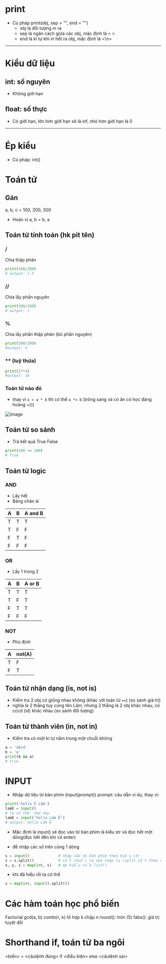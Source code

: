 # print

- Cú pháp print(obj, sep = "", end = "")
  - obj là đối tượng in ra
  - sep là ngăn cách giữa các obj, mặc định là < >
  - end là kí tự khi in hết ra obj, mặc định là <\n>

---

# Kiểu dữ liệu

## int: số nguyên

- Không giới hạn

## float: số thực

- Có giới hạn, lớn hơn giới hạn sẽ là inf, nhỏ hơn giới hạn là 0

---

# Ép kiểu

- Cú pháp: int()

# Toán tử

## Gán

a, b, c = 100, 200, 300

- Hoán vị a, b = b, a

## Toán tử tính toán (hk pit tên)

### /

Chia thập phân

```python
print(300/200)
# output: 1.5
```

### //

Chia lấy phần nguyên

```python
print(300/200)
# output: 1
```

### %

Chia lấy phần thập phân (bỏ phần nguyên)

```python
print(300/200)
#output: 5
```

### \*\* (luỹ thừa)

```python
print(2**4)
#output: 16
```

### Toán tử nào đó

- thay vì `a = a * b` thì có thể `a *= b` (trông sang và có ăn có học đàng hoàng =)))

![image](https://user-images.githubusercontent.com/111769169/231203490-7667e785-d509-4735-affe-85e2f522d10f.png)

## Toán tử so sánh

- Trả kết quả True False

```python
print(100 <= 200)
# True
```

## Toán tử logic

### AND

- Lấy hết
- Bảng chân ái

| A   | B   | A and B |
| --- | --- | ------- |
| T   | T   | T       |
| T   | F   | F       |
| F   | T   | F       |
| F   | F   | F       |

### OR

- Lấy 1 trong 2

| A   | B   | A or B |
| --- | --- | ------ |
| T   | T   | T      |
| T   | F   | T      |
| F   | T   | T      |
| F   | F   | F      |

### NOT

- Phủ định

| A   | not(A) |
| --- | ------ |
| T   | F      |
| F   | T      |

## Toán tử nhận dạng (is, not is)

- Kiểm tra 2 obj có giống nhau không (khác với toán tử `==`) (so sánh giá trị)
- nghĩa là 2 thằng tuy cùng tên Lâm, nhưng 2 thằng là 2 obj khác nhau, có cccd (id) khác nhau (so sánh đối tượng)

## Toán tử thành viên (in, not in)

- Kiểm tra có một kí tự nằm trong một chuỗi không

```python
a = 'abcd'
b = 'a'
print(b in a)
# true
```

# INPUT

- Nhập dữ liệu từ bàn phím (input(prompt))
  prompt: câu dẫn
  ví dụ, thay vì:

```python
print('hello Ê Lấm')
lamE = input()
# Ta có thể như này
lamE = input('hello Lâm Ế')
# output: hello Lâm Ế
```

- Mặc định là input() sẽ đọc vào từ bàn phím là kiểu str và đọc hết một dòng(đọc hết đến khi có enter)

- để nhập các số trên cùng 1 dòng

```python
s = input()             # nhập vào từ bàn phím theo kiểu str
s = s.split()           # cắt chuỗi ta vừa nhập ra (split cắt theo dấu cách < > ), kết quả trả về là list (mảng)
x, y, z = map(int, s)   # ép kiểu của list()
```

- khi đã hiểu rồi ta có thể
```python
s = map(int, input().split())
```

# Các hàm toán học phổ biến
Factorial
gcd(a, b)
comb(n, k) tổ hợp k chập n
round(): tròn (5)
fabs(): giá trị tuyệt đối

# Shorthand if, toán tử ba ngôi

<biến> = <câulệnh đúng> if <điều kiện> else <câulệnh sai>